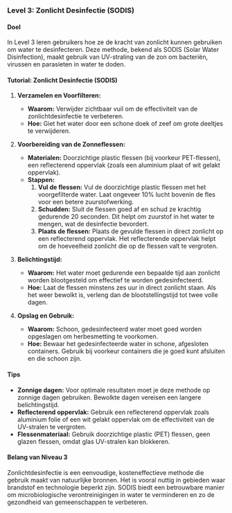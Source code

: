 ### Level 3: Zonlicht Desinfectie (SODIS)

#### Doel
In Level 3 leren gebruikers hoe ze de kracht van zonlicht kunnen gebruiken om water te desinfecteren. Deze methode, bekend als SODIS (Solar Water Disinfection), maakt gebruik van UV-straling van de zon om bacteriën, virussen en parasieten in water te doden.

#### Tutorial: Zonlicht Desinfectie (SODIS)

1. **Verzamelen en Voorfilteren:**
   - **Waarom:** Verwijder zichtbaar vuil om de effectiviteit van de zonlichtdesinfectie te verbeteren.
   - **Hoe:** Giet het water door een schone doek of zeef om grote deeltjes te verwijderen.

2. **Voorbereiding van de Zonneflessen:**
   - **Materialen:** Doorzichtige plastic flessen (bij voorkeur PET-flessen), een reflecterend oppervlak (zoals een aluminium plaat of wit gelakt oppervlak).
   - **Stappen:**
     1. **Vul de flessen:** Vul de doorzichtige plastic flessen met het voorgefilterde water. Laat ongeveer 10% lucht bovenin de fles voor een betere zuurstofwerking.
     2. **Schudden:** Sluit de flessen goed af en schud ze krachtig gedurende 20 seconden. Dit helpt om zuurstof in het water te mengen, wat de desinfectie bevordert.
     3. **Plaats de flessen:** Plaats de gevulde flessen in direct zonlicht op een reflecterend oppervlak. Het reflecterende oppervlak helpt om de hoeveelheid zonlicht die op de flessen valt te vergroten.

3. **Belichtingstijd:**
   - **Waarom:** Het water moet gedurende een bepaalde tijd aan zonlicht worden blootgesteld om effectief te worden gedesinfecteerd.
   - **Hoe:** Laat de flessen minstens zes uur in direct zonlicht staan. Als het weer bewolkt is, verleng dan de blootstellingstijd tot twee volle dagen.

4. **Opslag en Gebruik:**
   - **Waarom:** Schoon, gedesinfecteerd water moet goed worden opgeslagen om herbesmetting te voorkomen.
   - **Hoe:** Bewaar het gedesinfecteerde water in schone, afgesloten containers. Gebruik bij voorkeur containers die je goed kunt afsluiten en die schoon zijn.

#### Tips

- **Zonnige dagen:** Voor optimale resultaten moet je deze methode op zonnige dagen gebruiken. Bewolkte dagen vereisen een langere belichtingstijd.
- **Reflecterend oppervlak:** Gebruik een reflecterend oppervlak zoals aluminium folie of een wit gelakt oppervlak om de effectiviteit van de UV-stralen te vergroten.
- **Flessenmateriaal:** Gebruik doorzichtige plastic (PET) flessen, geen glazen flessen, omdat glas UV-stralen kan blokkeren.

#### Belang van Niveau 3
Zonlichtdesinfectie is een eenvoudige, kosteneffectieve methode die gebruik maakt van natuurlijke bronnen. Het is vooral nuttig in gebieden waar brandstof en technologie beperkt zijn. SODIS biedt een betrouwbare manier om microbiologische verontreinigingen in water te verminderen en zo de gezondheid van gemeenschappen te verbeteren.

